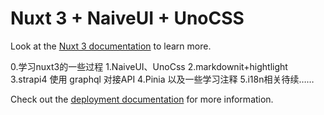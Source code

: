 # Nuxt 3 + NaiveUI + UnoCSS 

Look at the [Nuxt 3 documentation](https://nuxt.com/docs/getting-started/introduction) to learn more.


0.学习nuxt3的一些过程
1.NaiveUI、UnoCss
2.markdownit+hightlight 
3.strapi4 使用 graphql 对接API
4.Pinia 以及一些学习注释
5.i18n相关待续……



Check out the [deployment documentation](https://nuxt.com/docs/getting-started/deployment) for more information.

